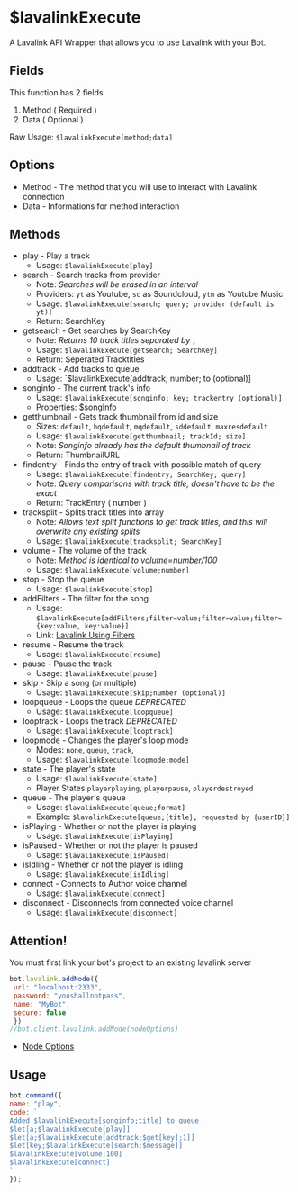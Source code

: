 # $lavalinkExecute

A Lavalink API Wrapper that allows you to use Lavalink with your Bot.

## Fields

This function has 2 fields

1. Method \( Required \)
2. Data \( Optional \)

Raw Usage: `$lavalinkExecute[method;data]`

## Options

* Method - The method that you will use to interact with Lavalink connection
* Data - Informations for method interaction

## Methods

* play - Play a track
  * Usage: `$lavalinkExecute[play]`
* search - Search tracks from provider
  * Note: *Searches will be erased in an interval*
  * Providers: `yt` as Youtube, `sc` as Soundcloud, `ytm` as Youtube Music
  * Usage: `$lavalinkExecute[search; query; provider (default is yt)]`
  * Return: SearchKey
* getsearch - Get searches by SearchKey
  * Note: *Returns 10 track titles separated by `,`*
  * Usage: `$lavalinkExecute[getsearch; SearchKey]`
  * Return: Seperated Tracktitles
* addtrack - Add tracks to queue
  * Usage: `$lavalinkExecute[addtrack; number; to (optional)]
* songinfo - The current track's info
  * Usage: `$lavalinkExecute[songinfo; key; trackentry (optional)]`
  * Properties: [$songInfo](usdsonginfo.md#properties)
* getthumbnail - Gets track thumbnail from id and size
  * Sizes: `default`, `hqdefault`, `mqdefault`, `sddefault`, `maxresdefault`
  * Usage: `$lavalinkExecute[getthumbnail; trackId; size]`
  * Note: *Songinfo already has the default thumbnail of track*
  * Return: ThumbnailURL
* findentry - Finds the entry of track with possible match of query
  * Usage: `$lavalinkExecute[findentry; SearchKey; query]`
  * Note: *Query comparisons with track title, doesn't have to be the exact*
  * Return: TrackEntry \( number \)
* tracksplit - Splits track titles into array
  * Note: *Allows text split functions to get track titles, and this will overwrite any existing splits*
  * Usage: `$lavalinkExecute[tracksplit; SearchKey]`
* volume - The volume of the track
  * Note: *Method is identical to volume=number/100*
  * Usage: `$lavalinkExecute[volume;number]`
* stop - Stop the queue
  * Usage: `$lavalinkExecute[stop]`
* addFilters - The filter for the song
  * Usage: `$lavalinkExecute[addFilters;filter=value;filter=value;filter={key:value, key:value}]`
  * Link: [Lavalink Using Filters](https://github.com/freyacodes/Lavalink/blob/master/IMPLEMENTATION.md#using-filters)
* resume - Resume the track
  * Usage: `$lavalinkExecute[resume]`
* pause - Pause the track
  * Usage: `$lavalinkExecute[pause]`
* skip - Skip a song \(or multiple\)
  * Usage: `$lavalinkExecute[skip;number (optional)]`
* loopqueue - Loops the queue *DEPRECATED*
  * Usage: `$lavalinkExecute[loopqueue]`
* looptrack - Loops the track *DEPRECATED*
  * Usage: `$lavalinkExecute[looptrack]`
* loopmode - Changes the player's loop mode
  * Modes: `none`, `queue`, `track`,
  * Usage: `$lavalinkExecute[loopmode;mode]`
* state - The player's state
  * Usage: `$lavalinkExecute[state]`
  * Player States:`playerplaying`, `playerpause`, `playerdestroyed`
* queue - The player's queue
  * Usage: `$lavalinkExecute[queue;format]`
  * Example: `$lavalinkExecute[queue;{title}, requested by {userID}]`
* isPlaying - Whether or not the player is playing
  * Usage: `$lavalinkExecute[isPlaying]`
* isPaused - Whether or not the player is paused
  * Usage: `$lavalinkExecute[isPaused]`
* isIdling - Whether or not the player is idling
  * Usage: `$lavalinkExecute[isIdling]`
* connect - Connects to Author voice channel
  * Usage: `$lavalinkExecute[connect]`
* disconnect - Disconnects from connected voice channel
  * Usage: `$lavalinkExecute[disconnect]`

## Attention!

You must first link your bot's project to an existing lavalink server

```javascript
bot.lavalink.addNode({
 url: "localhost:2333",
 password: "youshallnotpass",
 name: "MyBot",
 secure: false
 })
//bot.client.lavalink.addNode(nodeOptions)
```
- [Node Options](https://xzfirzal.github.io/lavacoffee/interfaces/Utils.NodeOptions.html)
## Usage

```javascript
bot.command({
name: "play",
code: `
Added $lavalinkExecute[songinfo;title] to queue
$let[a;$lavalinkExecute[play]]
$let[a;$lavalinkExecute[addtrack;$get[key];1]]
$let[key;$lavalinkExecute[search;$message]]
$lavalinkExecute[volume;100]
$lavalinkExecute[connect]
`
});
```

